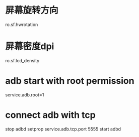 
# 屏幕旋转方向
ro.sf.hwrotation 

# 屏幕密度dpi
ro.sf.lcd_density

# adb start with root permission
service.adb.root=1

# connect adb with tcp
stop adbd
setprop service.adb.tcp.port 5555
start adbd
